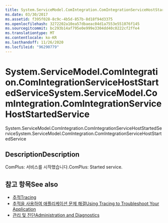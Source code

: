```yaml
---
title: System.ServiceModel.ComIntegration.ComIntegrationServiceHostStartedService
ms.date: 03/30/2017
ms.assetid: f395f028-8c9c-4b5d-857b-8d18f94d3375
ms.openlocfilehash: 3272202a10ea57dbaeac04d1a7553e551076f145
ms.sourcegitcommit: bc293b14af795e0e999e3304dd40c0222cf2ffe4
ms.translationtype: MT
ms.contentlocale: ko-KR
ms.lasthandoff: 11/26/2020
ms.locfileid: "96290779"
---
```

# <a name="systemservicemodelcomintegrationcomintegrationservicehoststartedservice"></a><span data-ttu-id="54bd1-102">System.ServiceModel.ComIntegration.ComIntegrationServiceHostStartedService</span><span class="sxs-lookup"><span data-stu-id="54bd1-102">System.ServiceModel.ComIntegration.ComIntegrationServiceHostStartedService</span></span>

<span data-ttu-id="54bd1-103">System.ServiceModel.ComIntegration.ComIntegrationServiceHostStartedService</span><span class="sxs-lookup"><span data-stu-id="54bd1-103">System.ServiceModel.ComIntegration.ComIntegrationServiceHostStartedService</span></span>  
  
## <a name="description"></a><span data-ttu-id="54bd1-104">Description</span><span class="sxs-lookup"><span data-stu-id="54bd1-104">Description</span></span>  

 <span data-ttu-id="54bd1-105">ComPlus: 서비스를 시작했습니다.</span><span class="sxs-lookup"><span data-stu-id="54bd1-105">ComPlus: Started service.</span></span>  
  
## <a name="see-also"></a><span data-ttu-id="54bd1-106">참고 항목</span><span class="sxs-lookup"><span data-stu-id="54bd1-106">See also</span></span>

- [<span data-ttu-id="54bd1-107">추적</span><span class="sxs-lookup"><span data-stu-id="54bd1-107">Tracing</span></span>](index.md)
- [<span data-ttu-id="54bd1-108">추적을 사용하여 애플리케이션 문제 해결</span><span class="sxs-lookup"><span data-stu-id="54bd1-108">Using Tracing to Troubleshoot Your Application</span></span>](using-tracing-to-troubleshoot-your-application.md)
- [<span data-ttu-id="54bd1-109">관리 및 진단</span><span class="sxs-lookup"><span data-stu-id="54bd1-109">Administration and Diagnostics</span></span>](../index.md)
